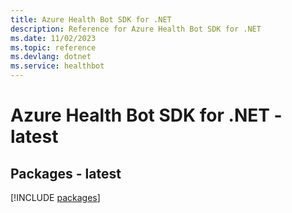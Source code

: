 ```yaml
---
title: Azure Health Bot SDK for .NET
description: Reference for Azure Health Bot SDK for .NET
ms.date: 11/02/2023
ms.topic: reference
ms.devlang: dotnet
ms.service: healthbot
---
```

# Azure Health Bot SDK for .NET - latest
## Packages - latest
[!INCLUDE [packages](health-bot-index.md)]